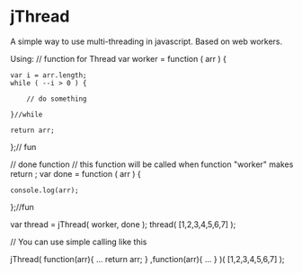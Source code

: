 jThread
=======

A simple way to use multi-threading in javascript. Based on web workers.


Using:
// function for Thread
var worker = function ( arr ) {
	
	var i = arr.length;
	while ( --i > 0 ) {
		
		// do something
		
	}//while
	
	return arr;
	
};// fun

// done function
// this function will be called when function "worker" makes return ;
var done = function ( arr ) {

	console.log(arr);
	
};//fun


var thread = jThread( worker, done );
	thread( [1,2,3,4,5,6,7] );
	
// You can use simple calling like this

jThread(
	function(arr){
		...
		return arr;
	}
	,function(arr){
		...
	}
)( [1,2,3,4,5,6,7] );

